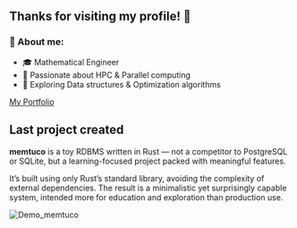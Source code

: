 ## Thanks for visiting my profile! 👋

### 📝 About me:
- 🎓  Mathematical Engineer
- 🔭  Passionate about HPC & Parallel computing
- 🌱  Exploring Data structures & Optimization algorithms

<!--
**tucob97/tucob97** is a ✨ _special_ ✨ repository because its `README.md` (this file) appears on your GitHub profile.

Here are some ideas to get you started:

- 🔭 I’m currently working on ...
- 🌱 I’m currently learning ...
- 👯 I’m looking to collaborate on ...
- 🤔 I’m looking for help with ...
- 💬 Ask me about ...
- 📫 How to reach me: ...
- 😄 Pronouns: ...
- ⚡ Fun fact: ...
-->

[My Portfolio](https://tucob97.github.io/portfolio/)

## Last project created
**memtuco** is a toy RDBMS written in Rust — not a competitor to PostgreSQL or SQLite, but a learning-focused project packed with meaningful features.

It’s built using only Rust’s standard library, avoiding the complexity of external dependencies. The result is a minimalistic yet surprisingly capable system, intended more for education and exploration than production use.

![Demo_memtuco](https://github.com/user-attachments/assets/60bbb1c1-1b5c-4671-a4f6-856136564c44)
